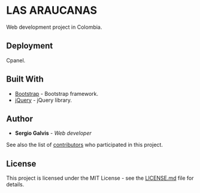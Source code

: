 # LAS ARAUCANAS

Web development project in Colombia.

## Deployment

Cpanel.

## Built With

* [Bootstrap](https://getbootstrap.com/) - Bootstrap framework.
* [jQuery](https://jquery.com/) - jQuery library.


## Author

* **Sergio Galvis** - *Web developer*

See also the list of [contributors](https://github.com/your/project/contributors) who participated in this project.

## License

This project is licensed under the MIT License - see the [LICENSE.md](LICENSE.md) file for details.
